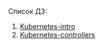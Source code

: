 Список ДЗ:

1. [Kubernetes-intro](./kubernetes-intro/README.md)
2. [Kubernetes-controllers](./kubernetes-controllers/README.md)